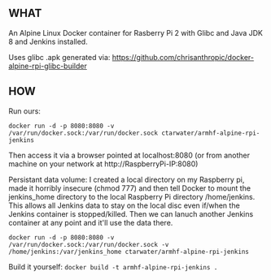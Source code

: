 ## WHAT
An Alpine Linux Docker container for Rasberry Pi 2 with Glibc and Java JDK 8 and Jenkins installed.

Uses glibc .apk generated via: https://github.com/chrisanthropic/docker-alpine-rpi-glibc-builder

## HOW
Run ours:

```
docker run -d -p 8080:8080 -v /var/run/docker.sock:/var/run/docker.sock ctarwater/armhf-alpine-rpi-jenkins
```

Then access it via a browser pointed at localhost:8080 (or from another machine on your network at http://RaspberryPi-IP:8080)

Persistant data volume:
I created a local directory on my Raspberry pi, made it horribly insecure (chmod 777) and then tell Docker to mount the jenkins_home directory to the local Raspberry Pi directory /home/jenkins. This allows all Jenkins data to stay on the local disc even if/when the Jenkins container is stopped/killed. Then we can lanuch another Jenkins container at any point and it'll use the data there.

```
docker run -d -p 8080:8080 -v /var/run/docker.sock:/var/run/docker.sock -v /home/jenkins:/var/jenkins_home ctarwater/armhf-alpine-rpi-jenkins
```


Build it yourself:
`docker build -t armhf-alpine-rpi-jenkins .`
